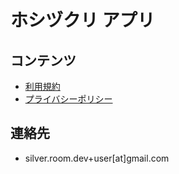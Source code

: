 # ホシヅクリ アプリ

## コンテンツ
- <a href="/terms-of-use">利用規約</a>
- <a href="/privary-policy">プライバシーポリシー</a>

## 連絡先
- silver.room.dev+user[at]gmail.com

